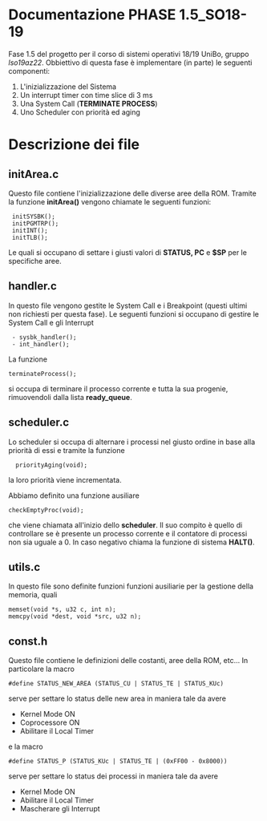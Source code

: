 # Documentazione PHASE 1.5_SO18-19 
Fase 1.5 del progetto per il corso di sistemi operativi 18/19 UniBo, gruppo <i>lso19az22</i>.
Obbiettivo di questa fase è implementare (in parte) le seguenti componenti:

 1. L'inizializzazione del Sistema
 2. Un interrupt timer con time slice di 3 ms
 3. Una System Call (<b>TERMINATE PROCESS</b>)
 4. Uno Scheduler con priorità ed aging


# Descrizione dei file 
## initArea.c
Questo file contiene l'inizializzazione delle diverse aree della ROM. Tramite la funzione <b>initArea()</b> vengono chiamate le seguenti funzioni:
 ```
  initSYSBK();
  initPGMTRP();
  initINT();
  initTLB();
```
Le quali si occupano di settare i giusti valori di <b>STATUS, PC</b> e <b>$SP</b> per le specifiche aree.

## handler.c
In questo file vengono gestite le System Call e i Breakpoint (questi ultimi non richiesti per questa fase).
Le seguenti funzioni si occupano di gestire le System Call e gli Interrupt
```
 - sysbk_handler();
 - int_handler();
```

La funzione 
 ```
 terminateProcess();
 ```
si occupa di terminare il processo corrente e tutta la sua progenie, rimuovendoli dalla lista <b>ready_queue</b>.

## scheduler.c
Lo scheduler si occupa di alternare i processi nel giusto ordine in base alla priorità di essi e tramite la funzione
```
  priorityAging(void);
```
la loro priorità viene incrementata.

Abbiamo definito una funzione ausiliare
```
checkEmptyProc(void);
```
che viene chiamata all'inizio dello <b>scheduler</b>.
Il suo compito è quello di controllare se è presente un processo corrente e il contatore di processi non sia uguale a 0. In caso negativo chiama la funzione di sistema <b>HALT()</b>.

## utils.c
In questo file sono definite funzioni funzioni ausiliarie per la gestione della memoria, quali
```
memset(void *s, u32 c, int n);
memcpy(void *dest, void *src, u32 n);
```

## const.h
Questo file contiene le definizioni delle costanti, aree della ROM, etc...
In particolare la macro 
```
#define STATUS_NEW_AREA (STATUS_CU | STATUS_TE | STATUS_KUc)
```
serve per settare lo status delle new area in maniera tale da avere 
 * Kernel Mode ON
 * Coprocessore ON
 * Abilitare il Local Timer
 
e la macro 
```
#define STATUS_P (STATUS_KUc | STATUS_TE | (0xFF00 - 0x8000))

```
serve per settare lo status dei processi in maniera tale da avere 
 * Kernel Mode ON
 * Abilitare il Local Timer
 * Mascherare gli Interrupt
 
